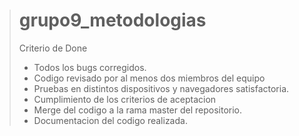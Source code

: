 ># grupo9_metodologias
>
>Criterio de Done
>
> - Todos los bugs corregidos.
> - Codigo revisado por al menos dos miembros del equipo
> - Pruebas en distintos dispositivos y navegadores satisfactoria.
> - Cumplimiento de los criterios de aceptacion
> - Merge del codigo a la rama master del repositorio.
> - Documentacion del codigo realizada.
